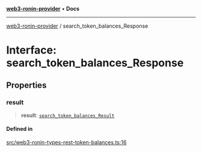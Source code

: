 [**web3-ronin-provider**](../README.md) • **Docs**

***

[web3-ronin-provider](../globals.md) / search\_token\_balances\_Response

# Interface: search\_token\_balances\_Response

## Properties

### result

> **result**: [`search_token_balances_Result`](search_token_balances_Result.md)

#### Defined in

[src/web3-ronin-types-rest-token-balances.ts:16](https://github.com/chuacw/web3-ronin-provider/blob/8f8ec8edfaa82f0741161cc9ab238177f2999ade/src/web3-ronin-types-rest-token-balances.ts#L16)
